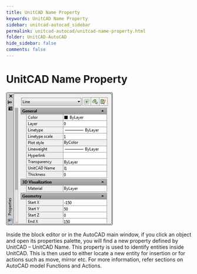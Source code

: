 ```yaml
---
title: UnitCAD Name Property
keywords: UnitCAD Name Property
sidebar: unitcad-autocad_sidebar
permalink: unitcad-autocad/unitcad-name-property.html
folder: UnitCAD-AutoCAD
hide_sidebar: false
comments: false
---
```

# UnitCAD Name Property

![](/images/unitcad-name-property.jpg)

Inside the block editor or in the AutoCAD main window, if you click an object and open its properties palette, you will find a new property defined by UnitCAD – UnitCAD Name. This property is used to identify entities inside UnitCAD. This is then used to either locate a new entity for insertion or for actions such as move, mirror etc. For more information, refer sections on AutoCAD model Functions and Actions.
